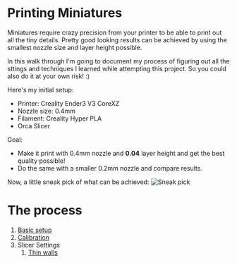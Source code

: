 # Printing Miniatures

Miniatures require crazy precision from your printer to be able to print out all the tiny details. Pretty good looking results can be achieved by using the smallest nozzle size and layer height possible.

In this walk through I'm going to document my process of figuring out all the sttings and techniques I learned while attempting this project. So you could also do it at your own risk! :)

Here's my initial setup:
- Printer: Creality Ender3 V3 CoreXZ
- Nozzle size: 0.4mm
- Filament: Creality Hyper PLA
- Orca Slicer

Goal:
* Make it print with 0.4mm nozzle and **0.04** layer height and get the best quality possible! 
* Do the same with a smaller 0.2mm nozzle and compare results.


Now, a little sneak pick of what can be achieved:
![Sneak pick](sneak-pick.png)

# The process
1. [Basic setup](04lh-basics/index.md)
2. [Calibration](04lh-calibration/index.md)
3. Slicer Settings
   1. [Thin walls](04lh-slicer-settings-thin-walls/index.md)